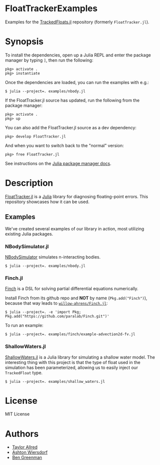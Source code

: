 # FloatTrackerExamples

Examples for the [TrackedFloats.jl](https://github.com/utahplt/TrackedFloats.jl) repository (formerly `FloatTracker.jl`).

# Synopsis

To install the dependencies, open up a Julia REPL and enter the package manager by typing `]`, then run the following:

```
pkg> activate .
pkg> instantiate
```

Once the dependencies are loaded, you can run the examples with e.g.:

```
$ julia --project=. examples/nbody.jl
```

If the FloatTracker.jl source has updated, run the following from the package manager:

```
pkg> activate .
pkg> up
```

You can also add the FloatTracker.jl source as a dev dependency:

```
pkg> develop FloatTracker.jl
```

And when you want to switch back to the "normal" version:

```
pkg> free FloatTracker.jl
```

See instructions on the [Julia package manager docs](https://pkgdocs.julialang.org/v1/getting-started/#Modifying-A-Dependency).

# Description

[FloatTracker.jl](https://github.com/utahplt/FloatTracker.jl) is a [Julia](https://julialang.org) library for diagnosing floating-point errors. This repository showcases how it can be used.

## Examples

We've created several examples of our library in action, most utilizing existing Julia packages.

### NBodySimulator.jl

[NBodySimulator](https://github.com/SciML/NBodySimulator.jl) simulates n-interacting bodies.

```
$ julia --project=. examples/nbody.jl
```

### Finch.jl

[Finch](https://github.com/paralab/finch) is a DSL for solving partial differential equations numerically.

Install Finch from its github repo and **NOT**  by name (`Pkg.add("Finch")`), because that way
leads to [`willow-ahrens/Finch.jl`](https://github.com/willow-ahrens/Finch.jl):

```
$ julia --project=. -e 'import Pkg; Pkg.add("https://github.com/paralab/Finch.git")'
```

To run an example:

```
$ julia --project=. examples/finch/example-advection2d-fv.jl
```

### ShallowWaters.jl

[ShallowWaters.jl](https://github.com/milankl/shallowwaters.jl) is a Julia library for simulating a shallow water model. The interesting thing with this project is that the type of float used in the simulation has been parameterized, allowing us to easily inject our `TrackedFloat` type.

```
$ julia --project=. examples/shallow_waters.jl
```

# License

MIT License

# Authors

 - [Taylor Allred](https://github.com/tcallred)
 - [Ashton Wiersdorf](https://github.com/ashton314)
 - [Ben Greenman](https://github.com/bennn)
